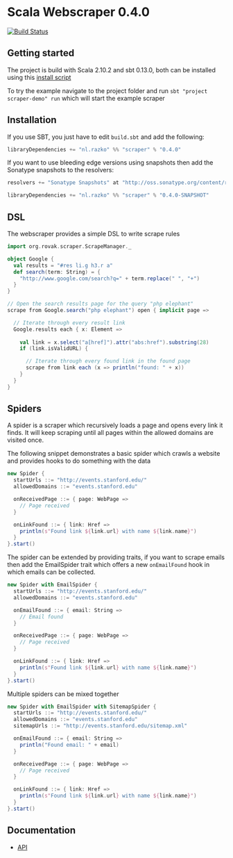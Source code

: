 Scala Webscraper 0.4.0
======================

[![Build Status](https://api.travis-ci.org/Rovak/ScalaWebscraper.png?branch=master)](https://travis-ci.org/Rovak/ScalaWebscraper)

## Getting started

The project is build with Scala 2.10.2 and sbt 0.13.0, both can be installed
using this [install script](https://gist.github.com/Rovak/4967148)

To try the example navigate to the project folder and run `sbt "project scraper-demo" run`
which will start the example scraper

## Installation

If you use SBT, you just have to edit `build.sbt` and add the following:

```scala
libraryDependencies += "nl.razko" %% "scraper" % "0.4.0"
```

If you want to use bleeding edge versions using snapshots then add the Sonatype snapshots to the resolvers:

```scala
resolvers += "Sonatype Snapshots" at "http://oss.sonatype.org/content/repositories/snapshots/"

libraryDependencies += "nl.razko" %% "scraper" % "0.4.0-SNAPSHOT"
```

## DSL

The webscraper provides a simple DSL to write scrape rules

```scala
import org.rovak.scraper.ScrapeManager._

object Google {
  val results = "#res li.g h3.r a"
  def search(term: String) = {
    "http://www.google.com/search?q=" + term.replace(" ", "+")
  }
}

// Open the search results page for the query "php elephant"
scrape from Google.search("php elephant") open { implicit page =>

  // Iterate through every result link
  Google.results each { x: Element =>
  
    val link = x.select("a[href]").attr("abs:href").substring(28)
    if (link.isValidURL) {

      // Iterate through every found link in the found page
      scrape from link each (x => println("found: " + x))
    }
  }
}

```

## Spiders

A spider is a scraper which recursively loads a page and opens every link it finds. It will
keep scraping until all pages within the allowed domains are visited once.

The following snippet demonstrates a basic spider which crawls a website and provides
hooks to do something with the data

```scala
new Spider {
  startUrls ::= "http://events.stanford.edu/"
  allowedDomains ::= "events.stanford.edu"

  onReceivedPage ::= { page: WebPage =>
    // Page received
  }

  onLinkFound ::= { link: Href =>
    println(s"Found link ${link.url} with name ${link.name}")
  }
}.start()
```

The spider can be extended by providing traits, if you want to scrape emails then
add the EmailSpider trait which offers a new `onEmailFound` hook in which emails can be collected.

```scala
new Spider with EmailSpider {
  startUrls ::= "http://events.stanford.edu/"
  allowedDomains ::= "events.stanford.edu"

  onEmailFound ::= { email: String =>
    // Email found
  }

  onReceivedPage ::= { page: WebPage =>
    // Page received
  }

  onLinkFound ::= { link: Href =>
    println(s"Found link ${link.url} with name ${link.name}")
  }
}.start()
```

Multiple spiders can be mixed together

```scala
new Spider with EmailSpider with SitemapSpider {
  startUrls ::= "http://events.stanford.edu/"
  allowedDomains ::= "events.stanford.edu"
  sitemapUrls ::= "http://events.stanford.edu/sitemap.xml"

  onEmailFound ::= { email: String =>
    println("Found email: " + email)
  }

  onReceivedPage ::= { page: WebPage =>
    // Page received
  }

  onLinkFound ::= { link: Href =>
    println(s"Found link ${link.url} with name ${link.name}")
  }
}.start()
```

## Documentation

- [API](http://ci.razko.nl/job/WebsiteScraper/Documentation/index.html)
